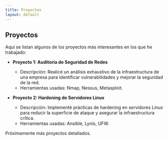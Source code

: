 ```yaml
---
title: Proyectos
layout: default
---
```


## Proyectos

Aquí se listan algunos de los proyectos más interesantes en los que he trabajado:

- **Proyecto 1: Auditoría de Seguridad de Redes**
  - Descripción: Realicé un análisis exhaustivo de la infraestructura de una empresa para identificar vulnerabilidades y mejorar la seguridad de la red.
  - Herramientas usadas: Nmap, Nessus, Metasploit.
  
- **Proyecto 2: Hardening de Servidores Linux**
  - Descripción: Implementé prácticas de hardening en servidores Linux para reducir la superficie de ataque y asegurar la infraestructura crítica.
  - Herramientas usadas: Ansible, Lynis, UFW.

Próximamente más proyectos detallados.
